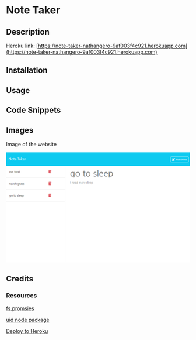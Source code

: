 # Note Taker

## Description



Heroku link: [https://note-taker-nathangero-9af003f4c921.herokuapp.com](https://note-taker-nathangero-9af003f4c921.herokuapp.com)

## Installation


## Usage


## Code Snippets


## Images

Image of the website

<img src="./public/assets/images/website.PNG" width="600px" height="auto" alt="Image of the website showing a selected note on the right and previous notes on the left.">


## Credits


### Resources

[fs.promsies](https://nodejs.org/dist/latest-v10.x/docs/api/fs.html#fs_fs_promises_api)

[uid node package](https://www.npmjs.com/package/uid)

[Deploy to Heroku](https://devcenter.heroku.com/articles/git)